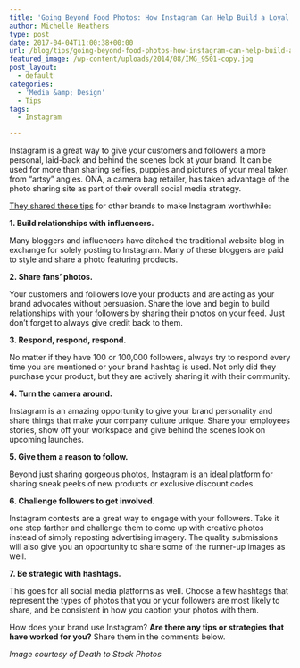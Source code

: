 ```yaml
---
title: 'Going Beyond Food Photos: How Instagram Can Help Build a Loyal Fan Base for Your Brand'
author: Michelle Heathers
type: post
date: 2017-04-04T11:00:38+00:00
url: /blog/tips/going-beyond-food-photos-how-instagram-can-help-build-a-loyal-fan-base-for-your-brand
featured_image: /wp-content/uploads/2014/08/IMG_9501-copy.jpg
post_layout:
  - default
categories:
  - 'Media &amp; Design'
  - Tips
tags:
  - Instagram

---
```

Instagram is a great way to give your customers and followers a more personal, laid-back and behind the scenes look at your brand. It can be used for more than sharing selfies, puppies and pictures of your meal taken from “artsy” angles. ONA, a camera bag retailer, has taken advantage of the photo sharing site as part of their overall social media strategy.

[They shared these tips][1] for other brands to make Instagram worthwhile:

**1. Build relationships with influencers.** 

Many bloggers and influencers have ditched the traditional website blog in exchange for solely posting to Instagram. Many of these bloggers are paid to style and share a photo featuring products.

**2. Share fans’ photos.** 

Your customers and followers love your products and are acting as your brand advocates without persuasion. Share the love and begin to build relationships with your followers by sharing their photos on your feed. Just don’t forget to always give credit back to them.

**3. Respond, respond, respond.** 

No matter if they have 100 or 100,000 followers, always try to respond every time you are mentioned or your brand hashtag is used. Not only did they purchase your product, but they are actively sharing it with their community.

**4. Turn the camera around.** 

Instagram is an amazing opportunity to give your brand personality and share things that make your company culture unique. Share your employees stories, show off your workspace and give behind the scenes look on upcoming launches.

**5. Give them a reason to follow.** 

Beyond just sharing gorgeous photos, Instagram is an ideal platform for sharing sneak peeks of new products or exclusive discount codes.

**6. Challenge followers to get involved.** 

Instagram contests are a great way to engage with your followers. Take it one step farther and challenge them to come up with creative photos instead of simply reposting advertising imagery. The quality submissions will also give you an opportunity to share some of the runner-up images as well.

**7. Be strategic with hashtags.** 

This goes for all social media platforms as well. Choose a few hashtags that represent the types of photos that you or your followers are most likely to share, and be consistent in how you caption your photos with them.

How does your brand use Instagram? **Are there any tips or strategies that have worked for you?** Share them in the comments below.

_Image courtesy of Death to Stock Photos_

 [1]: http://www.wework.com/magazine/knowledge/7-ways-make-instagram-worth/